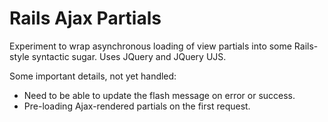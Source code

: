 # Rails Ajax Partials

Experiment to wrap asynchronous loading of view partials into some Rails-style
syntactic sugar. Uses JQuery and JQuery UJS.

Some important details, not yet handled:

* Need to be able to update the flash message on error or success.
* Pre-loading Ajax-rendered partials on the first request.
